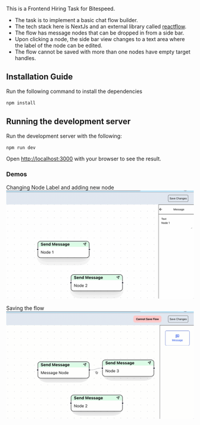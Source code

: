 This is a Frontend Hiring Task for Bitespeed.
- The task is to implement a basic chat flow builder.
- The tech stack here is NextJs and an external library called [reactflow](https://www.reactflow.dev).
- The flow has message nodes that can be dropped in from a side bar.
- Upon clicking a node, the side bar view changes to a text area where the label of the node can be edited.
- The flow cannot be saved with more than one nodes have empty target handles.

## Installation Guide

Run the following command to install the dependencies
```bash 
npm install
```
## Running the development server

Run the development server with the following:

```bash
npm run dev
```
Open [http://localhost:3000](http://localhost:3000) with your browser to see the result.

### Demos

Changing Node Label and adding new node
![](demos/DemoRecording.gif)

Saving the flow
![](demos/DemoRecording1.gif)
